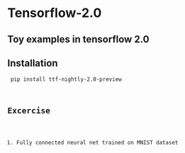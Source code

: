 # Tensorflow-2.0
## Toy examples in tensorflow 2.0 

## Installation
<code> pip install ttf-nightly-2.0-preview

## Excercise
1. Fully connected neural net trained on MNIST dataset
